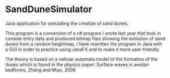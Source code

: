 SandDuneSimulator
=================

Java application for simulating the creation of sand dunes.

This program is a conversion of a c# program I wrote last year that took in console entry data and produced bitmap files showing the evolution of sand dunes from a random heightmap. I have rewritten the program in Java with a GUI in order to practice using JavaFX and to make it more user-friendly.

The theory is based on a cellular automata model of the formation of the dunes which is found in the physics paper:
Surface waves in aeolian bedforms, Zhang and Miao, 2008
